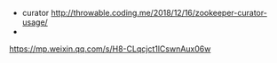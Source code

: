* curator
http://throwable.coding.me/2018/12/16/zookeeper-curator-usage/
* 
https://mp.weixin.qq.com/s/H8-CLqcjct1lCswnAux06w